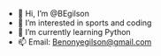 - 👋 Hi, I’m @BEgilson
- 👀 I’m interested in sports and coding
- 🌱 I’m currently learning Python
- 📫 Email: Benonyegilson@gmail.com

<!---
BEgilson/BEgilson is a ✨ special ✨ repository because its `README.md` (this file) appears on your GitHub profile.
You can click the Preview link to take a look at your changes.
--->
